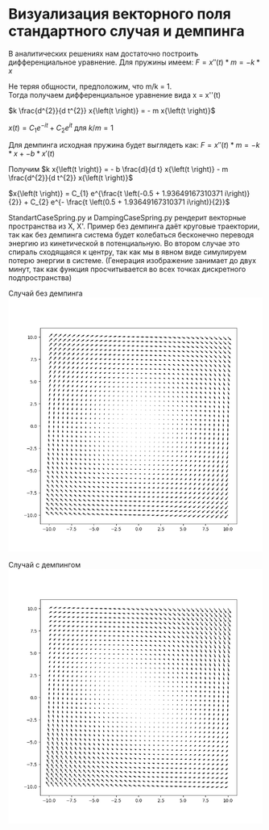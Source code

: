 
# Визуализация векторного поля стандартного случая и демпинга
  
В аналитических решениях нам достаточно построить дифференциальное уравнение. 
Для пружины имеем:
$F = x''(t) * m = -k * x$
  
Не теряя общности, предположим, что m/k = 1.  
Тогда получаем дифференциальное уравнение вида x = x''(t)  
  
$k \frac{d^{2}}{d t^{2}} x{\left(t \right)} = - m x{\left(t \right)}$

$x{\left(t \right)} = C_{1} e^{- i t} + C_{2} e^{i t}$ для $k/m = 1$

Для демпинга исходная пружина будет выглядеть как:
$F = x''(t) * m = -k * x + -b * x'(t)$

Получим 
$k x{\left(t \right)} = - b \frac{d}{d t} x{\left(t \right)} - m \frac{d^{2}}{d t^{2}} x{\left(t \right)}$

$x{\left(t \right)} = C_{1} e^{\frac{t \left(-0.5 + 1.93649167310371 i\right)}{2}} + C_{2} e^{- \frac{t \left(0.5 + 1.93649167310371 i\right)}{2}}$
 
 StandartCaseSpring.py и DampingCaseSpring.py рендерит векторные пространства из X, X'. Пример без демпинга даёт круговые траектории, так как без демпинга система будет колебаться бесконечно переводя энергию из кинетической в потенциальную. Во втором случае это спираль сходящаяся к центру, так как мы в явном виде симулируем потерю энергии в системе. (Генерация изображение занимает до двух минут, так как функция просчитывается во всех точках дискретного подпространства)

Случай без демпинга
![Случай без демпинга](VectorFieldOfTheSpring/bin/StandartCaseSpring.png)

Случай с демпингом
![Случай с демпингом](VectorFieldOfTheSpring/bin/DempingCaseSpring.png)
